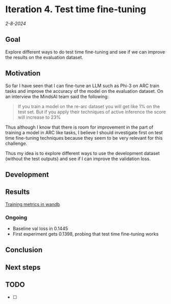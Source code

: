 # Iteration 4. Test time fine-tuning

_2-8-2024_

<!---
The work is done using short iterations. Each iteration needs to have a very
clear goal. This allows to gain greater knowledge of the problem on each iteration.
--->

## Goal

Explore different ways to do test time fine-tuning and see if we can improve
the results on the evaluation dataset.

## Motivation

So far I have seen that I can fine-tune an LLM such as Phi-3 on ARC train tasks and improve the accuracy
of the model on the evaluation dataset. On an interview the MindsAI team said the following:

> If you train a model on the re-arc dataset you will get like 1% on the test set. But if you apply their
> techniques of active inference the score will increase to 23%

Thus although I know that there is room for improvement in the part of training a model in ARC like tasks,
I believe I should investigate first on test time fine-tuning techniques because they seem to be very
relevant for this challenge.

Thus my idea is to explore different ways to use the development dataset (without the test outputs) and
see if I can improve the validation loss.

## Development

## Results

[Training metrics in wandb](https://wandb.ai/guillermobarbadillo/20240802_test_time_fine-tuning?nw=nwuserguillermobarbadillo)

### Ongoing

- Baseline val loss in 0.1445
- First experiment gets 0.1398, probing that test time fine-tuning works

## Conclusion

## Next steps

## TODO

- [ ]
